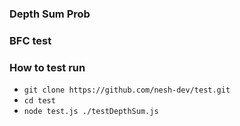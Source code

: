### Depth Sum Prob 

### BFC test


###  How to test run 
- `git clone https://github.com/nesh-dev/test.git`
 -  `cd test`
 - `node test.js ./testDepthSum.js`

